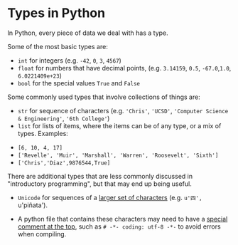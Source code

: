 # Types in Python

In Python, every piece of data we deal with has a type.

Some of the most basic types are:

* `int` for integers (e.g. `-42`, `0`, `3`, `4567`)
* `float` for numbers that have decimal points, (e.g. `3.14159`, `0.5`, `-67.0`,`1.0`, `6.0221409e+23`)
* `bool` for the special values `True` and `False`

Some commonly used types that involve collections of things are:

* `str` for sequence of characters (e.g. `'Chris'`, `'UCSD'`, `'Computer Science & Engineering'`, `'6th College'`)
* `list` for lists of items, where the items can be of any type, or a mix of types.  Examples:
 - `[6, 10, 4, 17]`
 - `['Revelle', 'Muir', 'Marshall', 'Warren', 'Roosevelt', 'Sixth']`
 - `['Chris','Diaz',9876544,True]`

There are additional types that are less commonly discussed in "introductory programming", but that may end up being useful.

* `Unicode` for sequences of a [larger set of characters](http://www.unicode.org) (e.g. `u'四', `u'piñata').
 - A python file that contains these characters may need to have a [special comment at the top](https://www.python.org/dev/peps/pep-0263/), such as `# -*- coding: utf-8 -*-` to avoid errors when compiling. 
